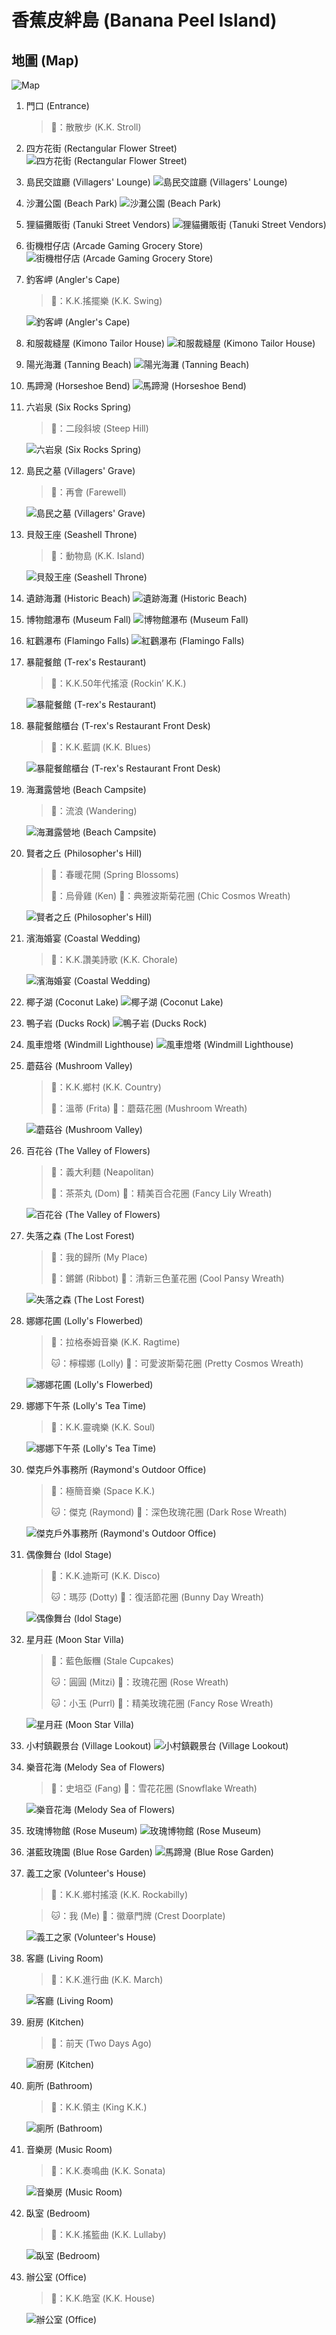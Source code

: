 # 香蕉皮絆島 (Banana Peel Island)

## 地圖 (Map)
![Map](./images/map.jpg)

1. 門口 (Entrance)
   > 🎵：散散步 (K.K. Stroll)
2. 四方花街 (Rectangular Flower Street)
   ![四方花街 (Rectangular Flower Street)](./images/四方花街.jpg)
3. 島民交誼廳 (Villagers' Lounge)
   ![島民交誼廳 (Villagers' Lounge)](./images/島民交誼廳.jpg)
4. 沙灘公園 (Beach Park)
   ![沙灘公園 (Beach Park)](./images/沙灘公園.jpg)
5. 狸貓攤販街 (Tanuki Street Vendors)
   ![狸貓攤販街 (Tanuki Street Vendors)](./images/狸貓攤販街.jpg)
6. 街機柑仔店 (Arcade Gaming Grocery Store)
   ![街機柑仔店 (Arcade Gaming Grocery Store)](./images/街機柑仔店.jpg)
7. 釣客岬 (Angler's Cape)
   > 🎵：K.K.搖擺樂 (K.K. Swing)

   ![釣客岬 (Angler's Cape)](./images/釣客岬.jpg)
8. 和服裁縫屋 (Kimono Tailor House)
   ![和服裁縫屋 (Kimono Tailor House)](./images/和服裁縫屋.jpg)
9. 陽光海灘 (Tanning Beach)
   ![陽光海灘 (Tanning Beach)](./images/陽光海灘.jpg)
10. 馬蹄灣 (Horseshoe Bend)
    ![馬蹄灣 (Horseshoe Bend)](./images/馬蹄灣.jpg)
11. 六岩泉 (Six Rocks Spring)
    > 🎵：二段斜坡 (Steep Hill)

    ![六岩泉 (Six Rocks Spring)](./images/六岩泉.jpg)
12. 島民之墓 (Villagers' Grave)
    > 🎵：再會 (Farewell)

    ![島民之墓 (Villagers' Grave)](./images/島民之墓.jpg)
13. 貝殼王座 (Seashell Throne)
    > 🎵：動物島 (K.K. Island)

    ![貝殼王座 (Seashell Throne)](./images/貝殼王座.jpg)
14. 遺跡海灘 (Historic Beach)
    ![遺跡海灘 (Historic Beach)](./images/遺跡海灘.jpg)
15. 博物館瀑布 (Museum Fall)
    ![博物館瀑布 (Museum Fall)](./images/博物館瀑布.jpg)
16. 紅鸛瀑布 (Flamingo Falls)
    ![紅鸛瀑布 (Flamingo Falls)](./images/紅鸛瀑布.jpg)
17. 暴龍餐館 (T-rex's Restaurant)
    > 🎵：K.K.50年代搖滾 (Rockin’ K.K.)

    ![暴龍餐館 (T-rex's Restaurant)](./images/暴龍餐館.jpg)
18. 暴龍餐館櫃台 (T-rex's Restaurant Front Desk)
    > 🎵：K.K.藍調 (K.K. Blues)

    ![暴龍餐館櫃台 (T-rex's Restaurant Front Desk)](./images/暴龍餐館櫃台.jpg)
19. 海灘露營地 (Beach Campsite)
    > 🎵：流浪 (Wandering)

    ![海灘露營地 (Beach Campsite)](./images/海灘露營地.jpg)
20. 賢者之丘 (Philosopher's Hill)
    > 🎵：春暖花開 (Spring Blossoms)
    >
    > 🐔：烏骨雞 (Ken) 🚪：典雅波斯菊花圈 (Chic Cosmos Wreath)

    ![賢者之丘 (Philosopher's Hill)](./images/賢者之丘.jpg)
21. 濱海婚宴 (Coastal Wedding)
    > 🎵：K.K.讚美詩歌 (K.K. Chorale)

    ![濱海婚宴 (Coastal Wedding)](./images/濱海婚宴.jpg)
22. 椰子湖 (Coconut Lake)
    ![椰子湖 (Coconut Lake)](./images/椰子湖.jpg)
23. 鴨子岩 (Ducks Rock)
    ![鴨子岩 (Ducks Rock)](./images/鴨子岩.jpg)
24. 風車燈塔 (Windmill Lighthouse)
    ![風車燈塔 (Windmill Lighthouse)](./images/風車燈塔.jpg)
25. 蘑菇谷 (Mushroom Valley)
    > 🎵：K.K.鄉村 (K.K. Country)
    >
    > 🐏：溫蒂 (Frita) 🚪：蘑菇花圈 (Mushroom Wreath)

    ![蘑菇谷 (Mushroom Valley)](./images/蘑菇谷.jpg)
26. 百花谷 (The Valley of Flowers)
    > 🎵：義大利麵 (Neapolitan)
    >
    > 🐏：茶茶丸 (Dom) 🚪：精美百合花圈 (Fancy Lily Wreath)

    ![百花谷 (The Valley of Flowers)](./images/百花谷.jpg)
27. 失落之森 (The Lost Forest)
    > 🎵：我的歸所 (My Place)
    >
    > 🐸：鏘鏘 (Ribbot) 🚪：清新三色堇花圈 (Cool Pansy Wreath)

    ![失落之森 (The Lost Forest)](./images/失落之森.jpg)
28. 娜娜花圃 (Lolly's Flowerbed)
    > 🎵：拉格泰姆音樂 (K.K. Ragtime)
    >
    > 🐱：檸檬娜 (Lolly) 🚪：可愛波斯菊花圈 (Pretty Cosmos Wreath)

    ![娜娜花圃 (Lolly's Flowerbed)](./images/娜娜花圃.jpg)
29. 娜娜下午茶 (Lolly's Tea Time)
    > 🎵：K.K.靈魂樂 (K.K. Soul)

    ![娜娜下午茶 (Lolly's Tea Time)](./images/娜娜下午茶.jpg)
30. 傑克戶外事務所 (Raymond's Outdoor Office)
    > 🎵：極簡音樂 (Space K.K.)
    >
    > 🐱：傑克 (Raymond) 🚪：深色玫瑰花圈 (Dark Rose Wreath)

    ![傑克戶外事務所 (Raymond's Outdoor Office)](./images/傑克戶外事務所.jpg)
31. 偶像舞台 (Idol Stage)
    > 🎵：K.K.迪斯可 (K.K. Disco)
    >
    > 🐱：瑪莎 (Dotty) 🚪：復活節花圈 (Bunny Day Wreath)

    ![偶像舞台 (Idol Stage)](./images/偶像舞台.jpg)
32. 星月莊 (Moon Star Villa)
    > 🎵：藍色飯糰 (Stale Cupcakes)
    >
    > 🐱：圓圓 (Mitzi) 🚪：玫瑰花圈 (Rose Wreath)
    >
    > 🐱：小玉 (Purrl) 🚪：精美玫瑰花圈 (Fancy Rose Wreath)

    ![星月莊 (Moon Star Villa)](./images/星月莊.jpg)
33. 小村鎮觀景台 (Village Lookout)
    ![小村鎮觀景台 (Village Lookout)](./images/小村鎮觀景台.jpg)
34. 樂音花海 (Melody Sea of Flowers)
    > 🐺：史培亞 (Fang) 🚪：雪花花圈 (Snowflake Wreath)

    ![樂音花海 (Melody Sea of Flowers)](./images/樂音花海.jpg)
35. 玫瑰博物館 (Rose Museum)
    ![玫瑰博物館 (Rose Museum)](./images/玫瑰博物館.jpg)
36. 湛藍玫瑰園 (Blue Rose Garden)
    ![馬蹄灣 (Blue Rose Garden)](./images/湛藍玫瑰園.jpg)
37. 義工之家 (Volunteer's House)
    > 🎵：K.K.鄉村搖滾 (K.K. Rockabilly)

    > 🐱：我 (Me) 🚪：徽章門牌 (Crest Doorplate)

    ![義工之家 (Volunteer's House)](./images/義工之家.jpg)
38. 客廳 (Living Room)
    > 🎵：K.K.進行曲 (K.K. March)

    ![客廳 (Living Room)](./images/客廳.jpg)
39. 廚房 (Kitchen)
    > 🎵：前天 (Two Days Ago)

    ![廚房 (Kitchen)](./images/廚房.jpg)
40. 廁所 (Bathroom)
    > 🎵：K.K.領主 (King K.K.)

    ![廁所 (Bathroom)](./images/廁所.jpg)
41. 音樂房 (Music Room)
    > 🎵：K.K.奏鳴曲 (K.K. Sonata)

    ![音樂房 (Music Room)](./images/音樂房.jpg)
42. 臥室 (Bedroom)
    > 🎵：K.K.搖籃曲 (K.K. Lullaby)

    ![臥室 (Bedroom)](./images/臥室.jpg)
43. 辦公室 (Office)
    > 🎵：K.K.皓室 (K.K. House)

    ![辦公室 (Office)](./images/辦公室.jpg)

